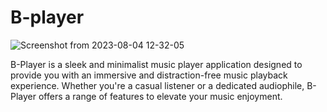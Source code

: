 # B-player


![Screenshot from 2023-08-04 12-32-05](https://github.com/BlagojeBlagojevic/MusicPlayer/assets/100707842/fd229aed-845b-4329-abae-fc07ef6be5fd)



B-Player is a sleek and minimalist music player application designed to provide you with an immersive and distraction-free music playback experience. Whether you're a casual listener or a dedicated audiophile, B-Player offers a range of features to elevate your music enjoyment.



